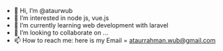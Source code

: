 - 👋 Hi, I’m @ataurwub
- 👀 I’m interested in node js, vue.js
- 🌱 I’m currently learning web development with laravel
- 💞️ I’m looking to collaborate on ...
- 📫 How to reach me: here is my Email = ataurrahman.wub@gmail.com

<!---
ataurwub/ataurwub is a ✨ special ✨ repository because its `README.md` (this file) appears on your GitHub profile.
You can click the Preview link to take a look at your changes.
--->
